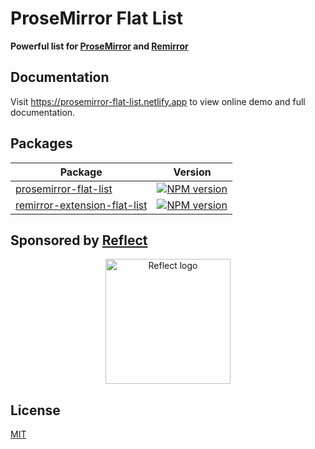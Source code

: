 # ProseMirror Flat List

**Powerful list for [ProseMirror] and [Remirror]**

## Documentation

Visit https://prosemirror-flat-list.netlify.app to view online demo and full documentation.

## Packages

| Package                        | Version                                                                                                                                                                |
| ------------------------------ | ---------------------------------------------------------------------------------------------------------------------------------------------------------------------- |
| [prosemirror-flat-list]        | [![NPM version](https://img.shields.io/npm/v/prosemirror-flat-list?color=a1b858&style=flat-square)](https://www.npmjs.com/package/prosemirror-flat-list)               |
| [remirror-extension-flat-list] | [![NPM version](https://img.shields.io/npm/v/remirror-extension-flat-list?color=a1b858&style=flat-square)](https://www.npmjs.com/package/remirror-extension-flat-list) |

## Sponsored by [Reflect](https://reflect.app/)

<p align="center">
  <a href="https://reflect.app/" rel="nofollow">
    <img src="https://user-images.githubusercontent.com/2003804/170265087-fb7bf84e-0413-49d5-8a30-15b71bc9055b.png" height="200px" width="200px" style="max-width: 100%;" alt="Reflect logo"><br>
  </a>
</p>

## License

[MIT]

[ProseMirror]: https://prosemirror.net/
[Remirror]: https://remirror.io
[prosemirror-schema-list]: https://github.com/ProseMirror/prosemirror-schema-list
[@remirror/extension-list]: https://www.npmjs.com/package/@remirror/extension-list
[Remirror]: https://github.com/remirror/remirror
[prosemirror-flat-list]: https://github.com/ocavue/prosemirror-flat-list/tree/master/packages/core
[remirror-extension-flat-list]: https://github.com/ocavue/prosemirror-flat-list/tree/master/packages/remirror-extension
[MIT]: https://github.com/ocavue/prosemirror-flat-list/blob/master/LICENSE
